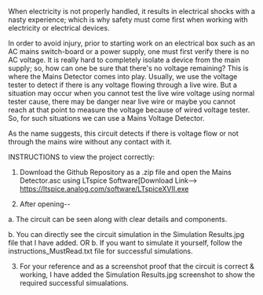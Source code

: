 When electricity is not properly handled, it results in electrical shocks with a nasty experience; which is why safety must come first when working with electricity or electrical devices. 

In order to avoid injury, prior to starting work on an electrical box such as an AC mains switch-board or a power supply, one must first verify there is no AC voltage. It is really hard to completely isolate a device from the main supply; so, how can one be sure that there's no voltage remaining? This is where the Mains Detector comes into play.
Usually, we use the voltage tester to detect if there is any voltage flowing through a live wire. But a situation may occur when you cannot test the live wire voltage using normal tester cause, there may be danger near live wire or maybe you cannot reach at that point to measure the voltage because of wired voltage tester. So, for such situations we can use a Mains Voltage Detector.

As the name suggests, this circuit detects if there is voltage flow or not through the mains wire without any contact with it. 

INSTRUCTIONS to view the project correctly:
1) Download the Github Repository as a .zip file and open the Mains Detector.asc using LTspice Software[Download Link--> https://ltspice.analog.com/software/LTspiceXVII.exe

2) After opening--

a. The circuit can be seen along with clear details and components.

b. You can directly see the circuit simulation in the Simulation Results.jpg file that I have added.
OR
b. If you want to simulate it yourself, follow the instructions_MustRead.txt file for successful simulations.

3) For your reference and as a screenshot proof that the circuit is correct & working, I have added the Simulation Results.jpg screenshot to show the required successful simualations.
